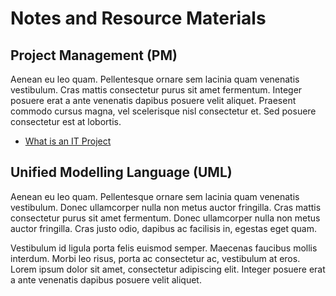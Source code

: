# Notes and Resource Materials

## Project Management (PM)

Aenean eu leo quam. Pellentesque ornare sem lacinia quam venenatis vestibulum. Cras mattis consectetur purus sit amet fermentum. Integer posuere erat a ante venenatis dapibus posuere velit aliquet. Praesent commodo cursus magna, vel scelerisque nisl consectetur et. Sed posuere consectetur est at lobortis.

- [What is an IT Project](pages/OOSA-s01e01-What_is_an_IT_Project.md)


## Unified Modelling Language (UML)

Aenean eu leo quam. Pellentesque ornare sem lacinia quam venenatis vestibulum. Donec ullamcorper nulla non metus auctor fringilla. Cras mattis consectetur purus sit amet fermentum. Donec ullamcorper nulla non metus auctor fringilla. Cras justo odio, dapibus ac facilisis in, egestas eget quam.

Vestibulum id ligula porta felis euismod semper. Maecenas faucibus mollis interdum. Morbi leo risus, porta ac consectetur ac, vestibulum at eros. Lorem ipsum dolor sit amet, consectetur adipiscing elit. Integer posuere erat a ante venenatis dapibus posuere velit aliquet.
